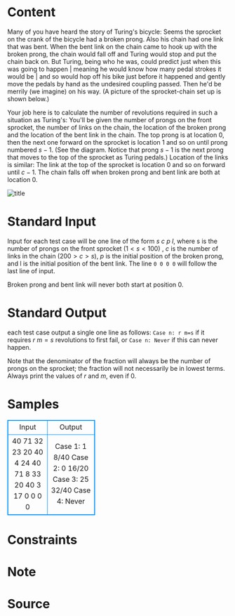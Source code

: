 
# Content

Many of you have heard the story of Turing's bicycle: Seems the sprocket on the crank of the bicycle had a broken prong. Also his chain had one link that was bent. When the bent link on the chain came to hook up with the broken prong, the chain would fall off and Turing would stop and put the chain back on. But Turing, being who he was, could predict just when this was going to happen | meaning he would know how many pedal strokes it would be | and so would hop off his bike just before it happened and gently move the pedals by hand as the undesired coupling passed. Then he'd be merrily (we imagine) on his way. (A picture of the sprocket-chain set up is shown below.)

Your job here is to calculate the number of revolutions required in such a situation as Turing's: You'll be given the number of prongs on the front sprocket, the number of links on the chain, the location of the broken prong and the location of the bent link in the chain. The top prong is at location $0$, then the next one forward on the sprocket is location $1$ and so on until prong numbered $s -1$. (See the diagram. Notice that prong $s -1$ is the next prong that moves to the top of the sprocket as Turing pedals.) Location of the links is similar: The link at the top of the sprocket is location $0$ and so on forward until $c-1$. The chain falls off when broken prong and bent link are both at location $0$.

![title](/source/lutece/chain-of-fools/img/aHR0cHM6Ly9hY20udWVzdGMuZWR1LmNuL21lZGlhL2ltYWdlL3Byb2JsZW0vNzI2LzIwMTQwOTAyMTEzMDAyNzI2MzYucG5n.png)

# Standard Input

Input for each test case will be one line of the form $s$ $c$ $p$ $l$, where s is the number of prongs on the front sprocket ($1 < s < 100$) , $c$ is the number of links in the chain ($200 > c > s$), $p$ is the initial position of the broken prong, and l is the initial position of the bent link. The line `0 0 0 0` will follow the last line of input.

Broken prong and bent link will never both start at position $0$.

# Standard Output

each test case output a single one line as follows:
`Case n: r m=s`
if it requires $r$ $m=s$ revolutions to first fail, or
`Case n: Never`
if this can never happen.

Note that the denominator of the fraction will always be the number of prongs on the sprocket; the fraction will not necessarily be in lowest terms. Always print the values of $r$ and $m$, even if $0$.

# Samples

<style>
        table,table tr th, table tr td { border:1px solid #0094ff; }
        table { width: 200px; min-height: 25px; line-height: 25px; text-align: center; border-collapse: collapse;}   
    </style>
<table>
	<tr>
		<td>Input</td>
		<td>Output</td>
	</tr>
<tr><td>40 71 32 23
20 40 4 24
40 71 8 33
20 40 3 17
0 0 0 0</td><td>Case 1: 1 8/40
Case 2: 0 16/20
Case 3: 25 32/40
Case 4: Never</td></tr></table>


# Constraints



# Note



# Source


